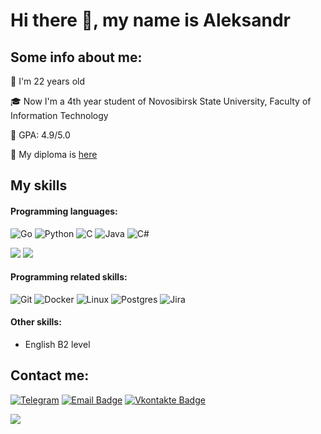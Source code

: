 # Hi there 👋, my name is Aleksandr

## Some info about me:

🎉 I'm 22 years old

🎓 Now I'm a 4th year student of Novosibirsk State University, Faculty of Information Technology

📒 GPA:  4.9/5.0

📜 My diploma is [here](https://github.com/Sandbox-gVisor) 

## My skills

#### Programming languages: 
![Go](https://img.shields.io/badge/go-%2300ADD8.svg?style=for-the-badge&logo=go&logoColor=white)
![Python](https://img.shields.io/badge/python-3670A0?style=for-the-badge&logo=python&logoColor=ffdd54)
![C](https://img.shields.io/badge/c-%2300599C.svg?style=for-the-badge&logo=c&logoColor=white)
![Java](https://img.shields.io/badge/java-%23ED8B00.svg?style=for-the-badge&logo=openjdk&logoColor=white)
![C#](https://img.shields.io/badge/C%23-239120?style=for-the-badge&logo=c-sharp&logoColor=white)

![](http://github-profile-summary-cards.vercel.app/api/cards/repos-per-language?username=AleksandrMatsko&theme=github)
![](http://github-profile-summary-cards.vercel.app/api/cards/most-commit-language?username=AleksandrMatsko&theme=github)

#### Programming related skills:
![Git](https://img.shields.io/badge/git-%23F05033.svg?style=for-the-badge&logo=git&logoColor=white)
![Docker](https://img.shields.io/badge/docker-%230db7ed.svg?style=for-the-badge&logo=docker&logoColor=white)
![Linux](https://img.shields.io/badge/Linux-FCC624?style=for-the-badge&logo=linux&logoColor=black)
![Postgres](https://img.shields.io/badge/postgres-%23316192.svg?style=for-the-badge&logo=postgresql&logoColor=white)
![Jira](https://img.shields.io/badge/jira-%230A0FFF.svg?style=for-the-badge&logo=jira&logoColor=white)

#### Other skills:

  - English B2 level

## Contact me:
[![Telegram](https://img.shields.io/badge/Telegram-2CA5E0?style=for-the-badge&logo=telegram&logoColor=white)](https://t.me/A_Matsko)
[![Email Badge](https://img.shields.io/badge/-Email-0088cc?style=for-the-badge&logo=appveyor&logo=Gmail&logoColor=white&color=critical)](mailto:a.matsko@g.nsu.ru)
[![Vkontakte Badge](https://img.shields.io/badge/-Vkontakte-0088cc?style=for-the-badge&logo=appveyor&logo=Vkontakte&logoColor=white&color=0028cc)](https://vk.com/amatsko54)

![](https://komarev.com/ghpvc/?username=AleksandrMatsko)
